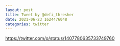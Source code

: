 ```yaml
--- 
layout: post 
title: Tweet by @defi_thresher 
date: 2021-06-23 1624476048 
categories: twitter 
--- 
```

https://twitter.com/o/status/1407780635733749760